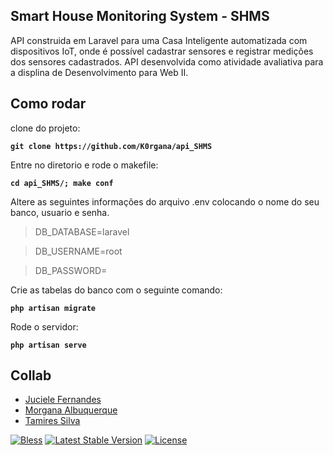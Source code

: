 ## Smart House Monitoring System - SHMS

API construida em Laravel para uma Casa Inteligente automatizada com dispositivos IoT, onde é possível cadastrar sensores e registrar medições dos sensores cadastrados. API desenvolvida como atividade avaliativa para a displina de Desenvolvimento para Web II.

## Como rodar

clone do projeto:

**`git clone https://github.com/K0rgana/api_SHMS`**

Entre no diretorio e rode o makefile:

**`cd api_SHMS/; make conf`**

Altere as seguintes informações do arquivo .env colocando o nome do seu banco, usuario e senha.

> DB_DATABASE=laravel

> DB_USERNAME=root

> DB_PASSWORD=

Crie as tabelas do banco com o seguinte comando:

 **`php artisan migrate`**

Rode o servidor:

**`php artisan serve`**


## Collab

- [Juciele Fernandes](https://github.com/jucielefernandes)
- [Morgana Albuquerque](https://github.com/K0rgana)
- [Tamires Silva](https://github.com/siilvatamires)

[![Bless](https://cdn.rawgit.com/LunaGao/BlessYourCodeTag/master/tags/bacon.svg)](http://lunagao.github.io/BlessYourCodeTag/)
<a href="https://packagist.org/packages/laravel/framework"><img src="https://poser.pugx.org/laravel/framework/v/stable.svg" alt="Latest Stable Version"></a>
<a href="https://packagist.org/packages/laravel/framework"><img src="https://poser.pugx.org/laravel/framework/license.svg" alt="License"></a>
